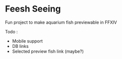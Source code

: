 # Feesh Seeing
Fun project to make aquarium fish previewable in FFXIV

Todo :
* Mobile support
* DB links
* Selected preview fish link (maybe?) 
